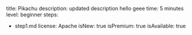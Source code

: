 title: Pikachu
description: updated description hello geee
time: 5 minutes
level: beginner
steps:
  - step1.md
license: Apache
isNew: true
isPremium: true
isAvailable: true
